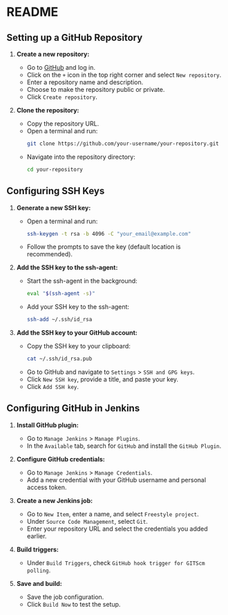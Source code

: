 # README

## Setting up a GitHub Repository

1. **Create a new repository:**
    - Go to [GitHub](https://github.com) and log in.
    - Click on the `+` icon in the top right corner and select `New repository`.
    - Enter a repository name and description.
    - Choose to make the repository public or private.
    - Click `Create repository`.

2. **Clone the repository:**
    - Copy the repository URL.
    - Open a terminal and run:
      ```sh
      git clone https://github.com/your-username/your-repository.git
      ```
    - Navigate into the repository directory:
      ```sh
      cd your-repository
      ```

## Configuring SSH Keys

1. **Generate a new SSH key:**
    - Open a terminal and run:
      ```sh
      ssh-keygen -t rsa -b 4096 -C "your_email@example.com"
      ```
    - Follow the prompts to save the key (default location is recommended).

2. **Add the SSH key to the ssh-agent:**
    - Start the ssh-agent in the background:
      ```sh
      eval "$(ssh-agent -s)"
      ```
    - Add your SSH key to the ssh-agent:
      ```sh
      ssh-add ~/.ssh/id_rsa
      ```

3. **Add the SSH key to your GitHub account:**
    - Copy the SSH key to your clipboard:
      ```sh
      cat ~/.ssh/id_rsa.pub
      ```
    - Go to GitHub and navigate to `Settings` > `SSH and GPG keys`.
    - Click `New SSH key`, provide a title, and paste your key.
    - Click `Add SSH key`.

## Configuring GitHub in Jenkins

1. **Install GitHub plugin:**
    - Go to `Manage Jenkins` > `Manage Plugins`.
    - In the `Available` tab, search for `GitHub` and install the `GitHub Plugin`.

2. **Configure GitHub credentials:**
    - Go to `Manage Jenkins` > `Manage Credentials`.
    - Add a new credential with your GitHub username and personal access token.

3. **Create a new Jenkins job:**
    - Go to `New Item`, enter a name, and select `Freestyle project`.
    - Under `Source Code Management`, select `Git`.
    - Enter your repository URL and select the credentials you added earlier.

4. **Build triggers:**
    - Under `Build Triggers`, check `GitHub hook trigger for GITScm polling`.

5. **Save and build:**
    - Save the job configuration.
    - Click `Build Now` to test the setup.
